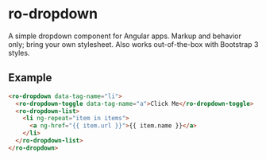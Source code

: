 # ro-dropdown

A simple dropdown component for Angular apps. Markup and behavior only; bring your own stylesheet. Also works out-of-the-box with Bootstrap 3 styles.

## Example

``` html
<ro-dropdown data-tag-name="li">
  <ro-dropdown-toggle data-tag-name="a">Click Me</ro-dropdown-toggle>
  <ro-dropdown-list>
    <li ng-repeat="item in items">
      <a ng-href="{{ item.url }}">{{ item.name }}</a>
    </li>
  </ro-dropdown-list>
</ro-dropdown>
```
